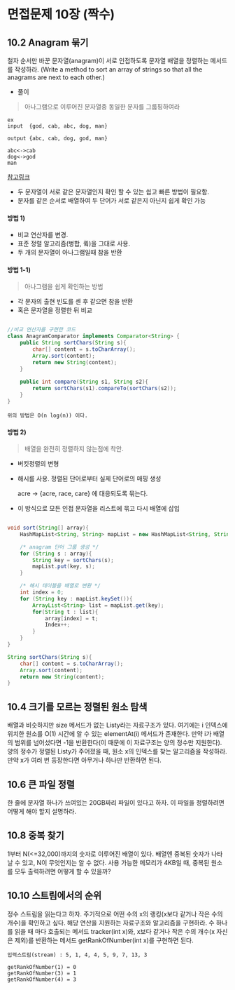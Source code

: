 # 면접문제 10장 (짝수)

## 10.2 Anagram 묶기

철자 순서만 바꾼 문자열(anagram)이 서로 인접하도록 문자열 배열을 정렬하는 메서드를 작성하라.
(Write a method to sort an array of strings so that all the anagrams are next to each
other.)

- 풀이

> 아나그램으로 이루어진 문자열중 동일한 문자를 그룹핑하여라

    ex 
    input  {god, cab, abc, dog, man} 

    output {abc, cab, dog, god, man} 

    abc<->cab
    dog<->god
    man

[참고링크](https://stackoverflow.com/questions/15515324/how-to-sort-an-array-of-strings-with-anagrams-next-to-each-other)




- 두 문자열이 서로 같은 문자열인지 확인 할 수 있는 쉽고 빠른 방법이 필요함.
- 문자를 같은 순서로 배열하여 두 단어가 서로 같은지 아닌지 쉽게 확인 가능

#### 방법 1)
- 비교 연산자를 변경.
- 표준 정렬 알고리즘(병합, 큌)을 그대로 사용.
- 두 개의 문자열이 아나그램일때 참을 반환

#### 방법 1-1)

> 아나그램을 쉽게 확인하는 방법

- 각 문자의 출현 빈도를 센 후 같으면 참을 반환
- 혹은 문자열을 정렬한 뒤 비교


```java

//비교 연산자를 구현한 코드
class AnagramComparator implements Comparator<String> {
    public String sortChars(String s){
        char[] content = s.toCharArray();
        Array.sort(content);
        return new String(content);
    }
    
    public int compare(String s1, String s2){
        return sortChars(s1).compareTo(sortChars(s2));
    }
}
```

    위의 방법은 O(n log(n)) 이다.


#### 방법 2) 

> 배열을 완전히 정렬하지 않는점에 착안.

- 버킷정렬의 변형
- 해시를 사용. 정렬된 단어로부터 실제 단어로의 매핑 생성

    acre -> {acre, race, care} 에 대응되도록 묶는다.

- 이 방식으로 모든 인접 문자열을 리스트에 묶고 다시 배열에 삽입


```java

void sort(String[] array){
    HashMapList<String, String> mapList = new HashMapList<String, String>();

    /* anagram 단어 그룹 생성 */
    for (String s : array){
        String key = sortChars(s);
        mapList.put(key, s);
    }

    /* 해시 테이블을 배열로 변환 */
    int index = 0;
    for (String key : mapList.keySet()){
        ArrayList<String> list = mapList.get(key);
        for(String t : list){
            array[index] = t;
            Index++;
        }
    }
}

String sortChars(String s){
    char[] content = s.toCharArray();
    Array.sort(content);
    return new String(content);
}


```













## 10.4 크기를 모르는 정렬된 원소 탐색

배열과 비슷하지만 size 메서드가 없는 Listy라는 자료구조가 있다. 여기에는 i 인덱스에 위치한 원소를 O(1) 시간에 알 수 있는 elementAt(i) 메서드가 존재한다. 만약 i가 배열의 범위를 넘어섰다면 -1을 반환한다(이 때문에 이 자료구조는 양의 정수만 지원한다). 양의 정수가 정렬된 Listy가 주어졌을 때, 원소 x의 인덱스를 찾는 알고리즘을 작성하라. 만약 x가 여러 번 등장한다면 아무거나 하나만 반환하면 된다.

## 10.6 큰 파일 정렬

한 줄에 문자열 하나가 쓰여있는 20GB짜리 파일이 있다고 하자. 이 파일을 정렬하려면 어떻게 해야 할지 설명하라.

## 10.8 중복 찾기

1부터 N(<=32,000)까지의 숫자로 이루어진 배열이 있다. 배열엔 중복된 숫자가 나타날 수 있고, N이 무엇인지는 알 수 없다. 사용 가능한 메모리가 4KB일 때, 중복된 원소를 모두 출력하려면 어떻게 할 수 있을까?

## 10.10 스트림에서의 순위

정수 스트림을 읽는다고 하자. 주기적으로 어떤 수의 x의 랭킹(x보다 같거나 작은 수의 개수)을 확인하고 싶다. 해당 연산을 지원하는 자료구조와 알고리즘을 구현하라. 수 하나를 읽을 때 마다 호출되는 메서드 tracker(int x)와, x보다 같거나 작은 수의 개수(x 자신은 제외)를 반환하는 메서드 getRankOfNumber(int x)를 구현하면 된다.

    입력스트림(stream) : 5, 1, 4, 4, 5, 9, 7, 13, 3
    
    getRankOfNumber(1) = 0
    getRankOfNumber(3) = 1
    getRankOfNumber(4) = 3

